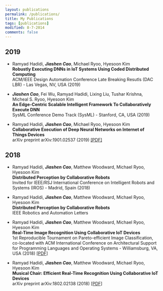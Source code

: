 ```yaml
---
layout: publications
permalink: /publications/
title: My Publications
tags: [publications]
modified: 8-7-2014
comments: false
---
```

## 2019
  * Ramyad Hadidi, ***Jiashen Cao***, Michael Ryoo, Hyesoon Kim   
  __Robustly Executing DNNs in IoT Systems Using Coded Distributed Computing__   
  ACM/IEEE Design Automation Conference Late Breaking Resutls (DAC LBR) - Las Vegas, NV, USA (2019)

  * ***Jiashen Cao***, Fei Wu, Ramyad Hadidi, Lixing Liu, Tushar Krishna, Micheal S. Ryoo, Hyesoon Kim  
  __An Edge-Centric Scalable Intelligent Framework To Collaboratively Execute DNN__  
  SysML Conference Demo Track (SysML) - Stanford, CA, USA (2019)

  * Ramyad Hadidi, ***Jiashen Cao***, Michael Ryoo, Hyesoon Kim  
  __Collaborative Execution of Deep Neural Networks on Internet of Things Devices__  
  arXiv preprint arXiv:1901.02537 (2019)
  [[PDF]](https://arxiv.org/abs/1901.02537)

## 2018
  * Ramyad Hadidi, ***Jiashen Cao***, Matthew Woodward, Michael Ryoo, Hyesoon Kim  
  __Distributed Perception by Collaborative Robots__    
  Invited for IEEE/RSJ International Conference on Intelligent Robots and Systems (IROS) - Madrid, Spain (2018)

  * Ramyad Hadidi, ***Jiashen Cao***, Matthew Woodward, Michael Ryoo, Hyesoon Kim  
  __Distributed Perception by Collaborative Robots__  
  IEEE Robotics and Automation Letters
  
  * Ramyad Hadidi, ***Jiashen Cao***, Matthew Woodward, Michael Ryoo, Hyesoon Kim  
  __Real-Time Image Recognition Using Collaborative IoT Devices__  
  1st Reproducible Tournament on Pareto-efficient Image Classification, co-located with ACM International Conference on Architectural Support for Programming Languages and Operating Systems - Williamsburg, VA, USA (2018)
  [[PDF]](https://dl.acm.org/citation.cfm?id=3229765)

  * Ramyad Hadidi, ***Jiashen Cao***, Matthew Woodward, Michael Ryoo, Hyesoon Kim  
  __Musical Chair: Efficient Real-Time Recognition Using Collaborative IoT Devices__   
  arXiv preprint arXiv:1802.02138 (2018) [[PDF]](https://arxiv.org/abs/1802.02138)
